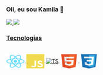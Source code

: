 ### Oii, eu sou Kamila 👋

<div>
  <a href="https://github.com/kamilalmeida">
  <img height="160em" src="[https://github-readme-stats.vercel.app/api?username=kamilalmeida&show_icons=false&theme=react&include_all_commits=true&count_private=true&border_radius=8&hide_border=true&bg_color=2D333B](https://github-readme-stats.vercel.app/api?username=kamilalmeida&show_icons=false&theme=react&include_all_commits=true&count_private=true&border_radius=8&hide_border=true&bg_color=2D333B)"/>
  <img height="160em" src="https://github-readme-stats.vercel.app/api/top-langs/?username=kamilalmeida&layout=compact&langs_count=7&theme=react&border_radius=8&hide_border=true&bg_color=2D333B"/>
</div>
  
### Tecnologias
<div style="display: inline_block"><br>
 <img align="center" alt="React" height="40" width="50" src="https://raw.githubusercontent.com/devicons/devicon/master/icons/react/react-original.svg">
 <img align="center" alt="JS" height="40" width="50" src="https://raw.githubusercontent.com/devicons/devicon/master/icons/javascript/javascript-plain.svg">
 <img align="center" alt="TS" height="40" width="50" src="https://cdn.jsdelivr.net/gh/devicons/devicon/icons/typescript/typescript-original.svg">
 <img align="center" alt="HTML" height="40" width="50" src="https://raw.githubusercontent.com/devicons/devicon/master/icons/html5/html5-original.svg">
 <img align="center" alt="CSS" height="40" width="50" src="https://raw.githubusercontent.com/devicons/devicon/master/icons/css3/css3-original.svg">

</div>


